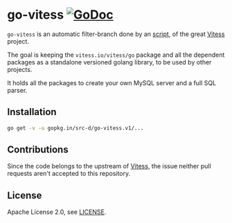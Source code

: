 # go-vitess [![GoDoc](https://godoc.org/gopkg.in/src-d/go-vitess.v1?status.svg)](https://godoc.org/gopkg.in/src-d/go-vitess.v1)

`go-vitess` is an automatic filter-branch done by an [script](https://github.com/src-d/go-mysql-server/blob/master/_scripts/go-vitess/Makefile), of the great  [Vitess](https://github.com/vitessio/vitess) project.

The goal is keeping the `vitess.io/vitess/go` package and all the dependent packages as a standalone versioned golang library, to be used by other projects.

It holds all the packages to create your own MySQL server and a full SQL parser.

## Installation

```sh
go get -v -u gopkg.in/src-d/go-vitess.v1/...
```

## Contributions

Since the code belongs to the upstream of [Vitess](https://github.com/vitessio/vitess),
the issue neither pull requests aren't accepted to this repository.

## License

Apache License 2.0, see [LICENSE](LICENSE).
